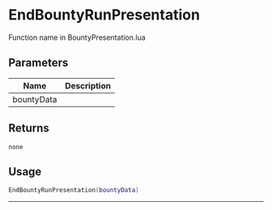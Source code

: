 # EndBountyRunPresentation

Function name in BountyPresentation.lua

## Parameters

| Name       | Description |
| ---------- | ----------- |
| bountyData |             |

## Returns

`none`

## Usage

```lua
EndBountyRunPresentation(bountyData)
```

---
